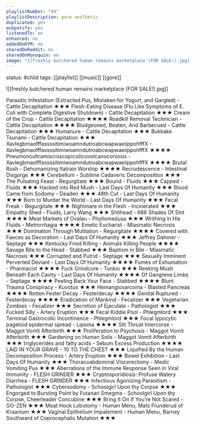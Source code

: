 ```yaml
---
playlistNumber: "44"
playlistDescription: gore aesthetic
duplicated: yes
onSpotify: yes
listenedTo: no
enhanced: no
addedOnRYM: no
sharedOnReddit: no
sharedOnMonoquin: no
image: "[[freshly butchered human remains marketplace (FOR SALE!).jpg]]"
---
```

status: #child 
tags: [[playlist]] [[music]] [[gore]]

![[freshly butchered human remains marketplace (FOR SALE!).jpg]]

Parasitic Infestation (Extracted Pus, Mistaken for Yogurt, and Gargled) - Cattle Decapitation ★★★
Flesh-Eating Disease (Flu Like Symptoms of E. Coli with Complete Digestive Shutdown) - Cattle Decapitation ★★★
Cream of the Crop - Cattle Decapitation ★★★★
Roadkill Removal Technician - Cattle Decapitation ★★★★
Bludgeoned, Beaten, And Barbecued - Cattle Decapitation ★★★
Humanure - Cattle Decapitation ★★★
Bukkake Tsunami - Cattle Decapitation ★★★
XavlegbmaofffassssitimiwoamndutroabcwapwaeiippohfffX - XavlegbmaofffassssitimiwoamndutroabcwapwaeiippohfffX ★★★★
Pneumonoultramiscroscopicsilicovolcanoconiosis - XavlegbmaofffassssitimiwoamndutroabcwapwaeiippohfffX ★★★★
Brutal Rush - Dehumanizing Itatrain Worship ★★★★
Recrudescence - Intestinal Disgorge ★★★
Cerebellum - Sublime Cadaveric Decomposition ★★★
The Pulsating Feast - Regurgitate ★★★
Bound - Fluids ★★★
Capped - Fluids ★★★
Hacked into Red Mush - Last Days Of Humanity ★★★
Blood Came from Sodomy - Deaden ★★★
48th Cut - Last Days Of Humanity ★★★
Born to Murder the World - Last Days Of Humanity ★★★
Fecal Freak - Regurgitate ★★★
Nightmare in the Flesh - Incinerated ★★★
Empathy Shed - Fluids, Larry Wang ★★★
Shithead - 666 Shades Of Shit ★★★★
Meat Markets of Ovalau - Phyllomedusa ★★★
Writhing in His Fluids - Metrorrhagia ★★★★
Emetic Eucharist - Miasmatic Necrosis ★★★
Domination Through Mutilation - Regurgitate ★★★★
Covered with Faeces as Decoration - Last Days Of Humanity ★★★
Jeffrey Dahmer - Septage ★★★
Kentucky Fried Killing - Animals Killing People ★★★★
Savage Bite to the Head - Stabbed ★★★
Baptism in Bile - Miasmatic Necrosis ★★★
Corrupted and Putrid - Septage ★★★
Sexually Imminent Perverted Deviant - Last Days Of Humanity ★★★★
Fumes of Exhumation - Pharmacist ★★★★
Fuck Grindcore - Tunkio ★★★
Reeking Mush Beneath Each Cavity - Last Days Of Humanity ★★★★
Of Gangrene Limbs - Septage ★★★★
Peeling Back Your Face - Stabbed ★★★★
Blunt Trauma Conspiracy - Kuvotus ★★★
Hemangiosarcoma - Blasted Pancreas ★★★★
Rotten Fester Decay - Festerdecay ★★★★
Genital Ruptured - Festerdecay ★★★★
Eradication of Mankind - Fecalizer ★★★
Vegetarian Zombies - Fecalizer ★★★
Secretion of Ejaculate - Pathologist ★★★
Fucked Silly - Artery Eruption ★★★
Fecal Kiddie Pool - Phlegmlord ★★★
Terminal Gastrocolic Incontinence - Phlegmlord ★★★
Focal lypocytic pagetoid epidermal spread - Lipoma ★★★★
Slit Throat Intercorse - Maggot Vomit Afterbirth ★★★
Proliferation to Psychosis - Maggot Vomit Afterbirth ★★★
Gardening on Human Soils - Maggot Vomit Afterbirth ★★★
triglycerides and fatty acids - Sebum Excess Production ★★★★
LAID IN YOUR GRAVE - 10 TO THE CHEST ★★★
Liquified By the Human Decomposition Process - Artery Eruption ★★★
Bowel Exhibition - Last Days Of Humanity ★★★
Thoracoabdominal Viscerectomy - Medic Vomiting Pus ★★★
Aberrations of the Immune Response Seen in Viral Immunity - FLESH GRINDER ★★★ 
Cryptosporidiosis: Profuse Watery Diarrhea - FLESH GRINDER ★★★
Infectious Agonizing Parasitism - Pathologist ★★★
Cybersodomy - Schoolgirl Upon thy Corpse ★★★
Engorged to Bursting Point by Futanari Smegma - Schoolgirl Upon thy Corpse, Cheerleader Concubine ★★★
Bring It On If You’re Not Scared - GO-ZEN ★★★
Meat Hook Lobotomy - Human Menu, Mats Frunderud of Kraanium ★★★ 
Vaginal Epithelium Impalement - Human Menu, Barney Southward of Coprocephalic Mutation ★★★